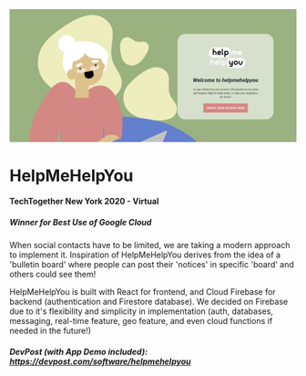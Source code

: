 ![thumbnail](/demo/gallery.jpg)
# HelpMeHelpYou

#### TechTogether New York 2020 - Virtual
##### Winner for Best Use of Google Cloud

When social contacts have to be limited, we are taking a modern approach to implement it.
Inspiration of HelpMeHelpYou derives from the idea of a 'bulletin board' where people can post their 'notices' in specific 'board' and others could see them! 

HelpMeHelpYou is built with React for frontend, and Cloud Firebase for backend (authentication and Firestore database). We decided on Firebase due to it's flexibility and simplicity in implementation (auth, databases, messaging, real-time feature, geo feature, and even cloud functions if needed in the future!)

##### DevPost (with App Demo included): https://devpost.com/software/helpmehelpyou
